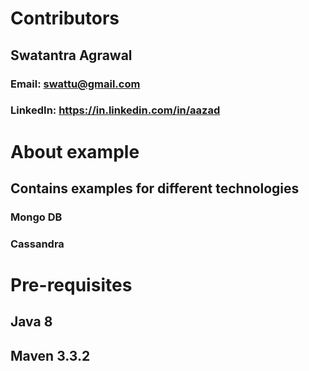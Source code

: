 # Contributors
## Swatantra Agrawal
### Email: swattu@gmail.com
### LinkedIn: https://in.linkedin.com/in/aazad

# About example
## Contains examples for different technologies
### Mongo DB
### Cassandra

# Pre-requisites
## Java 8
## Maven 3.3.2


